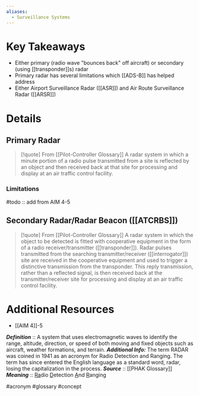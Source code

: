 ```yaml
---
aliases:
  - Surveillance Systems
---
```


# Key Takeaways
- Either primary (radio wave "bounces back" off aircraft) or secondary (using [[transponder]]s) radar
- Primary radar has several limitations which [[ADS-B]] has helped address
- Either Airport Surveillance Radar ([[ASR]]) and Air Route Surveillance Radar ([[ARSR]])

# Details
## Primary Radar
> [!quote] From [[Pilot-Controller Glossary]]
> A radar system in which a minute portion of a radio pulse transmitted from a site is reflected by an object and then received back at that site for processing and display at an air traffic control facility.

### Limitations
#todo :: add from AIM 4-5

## Secondary Radar/Radar Beacon ([[ATCRBS]])
> [!quote] From [[Pilot-Controller Glossary]]
> A radar system in which the object to be detected is fitted with cooperative equipment in the form of a radio receiver/transmitter ([[transponder]]). Radar pulses transmitted from the searching transmitter/receiver ([[interrogator]]) site are received in the cooperative equipment and used to trigger a distinctive transmission from the transponder. This reply transmission, rather than a reflected signal, is then received back at the transmitter/receiver site for processing and display at an air traffic control facility.

# Additional Resources
- [[AIM 4]]-5

***Definition***    :: A system that uses electromagnetic waves to identify the range, altitude, direction, or speed of both moving and fixed objects such as aircraft, weather formations, and terrain.
***Additional Info:*** The term RADAR was coined in 1941 as an acronym for Radio Detection and Ranging. The term has since entered the English language as a standard word, radar, losing the capitalization in the process.
***Source***         :: [[PHAK Glossary]]
***Meaning*** :: <u>Ra</u>dio <u>D</u>etection <u>A</u>nd <u>R</u>anging

#acronym #glossary #concept